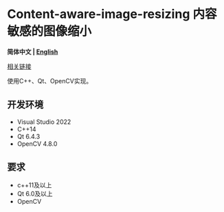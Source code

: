 # Content-aware-image-resizing 内容敏感的图像缩小

**简体中文 | [English](README_EN.md)**

[相关链接](https://avikdas.com/2019/05/14/real-world-dynamic-programming-seam-carving.html)

使用C++、Qt、OpenCV实现。

## 开发环境

- Visual Studio 2022
- C++14
- Qt 6.4.3
- OpenCV 4.8.0

## 要求

- c++11及以上
- Qt 6.0及以上
- OpenCV
